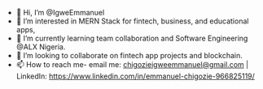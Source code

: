 - 👋 Hi, I’m @IgweEmmanuel
- 👀 I’m interested in MERN Stack for fintech, business, and educational apps,
- 🌱 I’m currently learning team collaboration and Software Engineering @ALX Nigeria.
- 💞️ I’m looking to collaborate on fintech app projects and blockchain.
- 📫 How to reach me- email me: chigozieigweemmanuel@gmail.com | LinkedIn: https://www.linkedin.com/in/emmanuel-chigozie-966825119/

<!---
IgweEmmanuel/IgweEmmanuel is a ✨ special ✨ repository because its `README.md` (this file) appears on your GitHub profile.
You can click the Preview link to take a look at your changes.
--->
